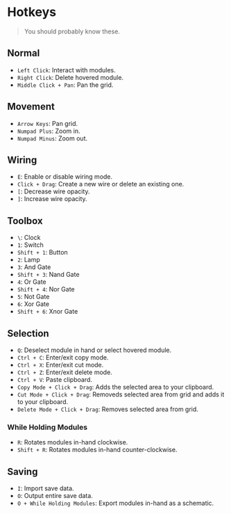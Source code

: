 # Hotkeys
> You should probably know these.

## Normal
- `Left Click`: Interact with modules.
- `Right Click`: Delete hovered module.
- `Middle Click + Pan`: Pan the grid.

## Movement
- `Arrow Keys`: Pan grid.
- `Numpad Plus`: Zoom in.
- `Numpad Minus`: Zoom out.

## Wiring
- `E`: Enable or disable wiring mode.
- `Click + Drag`: Create a new wire or delete an existing one.
- `[`: Decrease wire opacity.
- `]`: Increase wire opacity.

## Toolbox
- ``\``: Clock
- `1`: Switch
- `Shift + 1`: Button
- `2`: Lamp
- `3`: And Gate
- `Shift + 3`: Nand Gate
- `4`: Or Gate
- `Shift + 4`: Nor Gate
- `5`: Not Gate
- `6`: Xor Gate
- `Shift + 6`: Xnor Gate

## Selection
- `Q`: Deselect module in hand or select hovered module.
- `Ctrl + C`: Enter/exit copy mode.
- `Ctrl + X`: Enter/exit cut mode.
- `Ctrl + Z`: Enter/exit delete mode.
- `Ctrl + V`: Paste clipboard.
- `Copy Mode + Click + Drag`: Adds the selected area to your clipboard.
- `Cut Mode + Click + Drag`: Removeds selected area from grid and adds it to your clipboard.
- `Delete Mode + Click + Drag`: Removes selected area from grid.

### While Holding Modules
- `R`: Rotates modules in-hand clockwise.
- `Shift + R`: Rotates modules in-hand counter-clockwise.

## Saving
- `I`: Import save data.
- `O`: Output entire save data.
- `O + While Holding Modules`: Export modules in-hand as a schematic.
